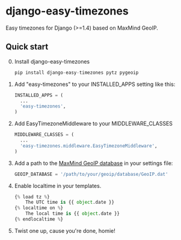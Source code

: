 django-easy-timezones
=====================

Easy timezones for Django (>=1.4) based on MaxMind GeoIP.

Quick start
-----------

0. Install django-easy-timezones

    ```python
    pip install django-easy-timezones pytz pygeoip
    ```

1. Add "easy-timezones" to your INSTALLED_APPS setting like this:

    ```python
    INSTALLED_APPS = (
      ...
      'easy-timezones',
    )
    ```

2. Add EasyTimezoneMiddleware to your MIDDLEWARE_CLASSES 

    ```python
    MIDDLEWARE_CLASSES = (
      ...
      'easy-timezones.middleware.EasyTimezoneMiddleware',
    )
    ```

3. Add a path to the [MaxMind GeoIP database](http://www.maxmind.com/en/geolocation_landing) in your settings file:

    ```python
    GEOIP_DATABASE = '/path/to/your/geoip/database/GeoIP.dat'
    ```

4. Enable localtime in your templates.

    ```python
    {% load tz %}
        The UTC time is {{ object.date }}
    {% localtime on %}
        The local time is {{ object.date }}
    {% endlocaltime %}
    ```

5. Twist one up, cause you're done, homie!
